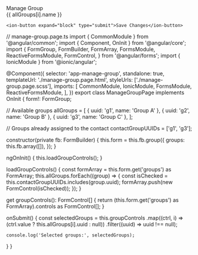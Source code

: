 <!-- manage-group.page.html -->
<ion-header>
  <ion-toolbar>
    <ion-title>Manage Group</ion-title>
  </ion-toolbar>
</ion-header>

<ion-content>
  <form [formGroup]="form" (ngSubmit)="onSubmit()">
    <ion-list>
      <ion-item *ngFor="let group of groupControls; let i = index">
        <ion-label>{{ allGroups[i].name }}</ion-label>
        <ion-checkbox slot="end" [formControl]="group"></ion-checkbox>
      </ion-item>
    </ion-list>

    <ion-button expand="block" type="submit">Save Changes</ion-button>
  </form>
</ion-content>


// manage-group.page.ts
import { CommonModule } from '@angular/common';
import { Component, OnInit } from '@angular/core';
import {
  FormGroup,
  FormBuilder,
  FormArray,
  FormsModule,
  ReactiveFormsModule,
  FormControl,
} from '@angular/forms';
import { IonicModule } from '@ionic/angular';

@Component({
  selector: 'app-manage-group',
  standalone: true,
  templateUrl: './manage-group.page.html',
  styleUrls: ['./manage-group.page.scss'],
  imports: [
    CommonModule,
    IonicModule,
    FormsModule,
    ReactiveFormsModule,
  ],
})
export class ManageGroupPage implements OnInit {
  form!: FormGroup;

  // Available groups
  allGroups = [
    { uuid: 'g1', name: 'Group A' },
    { uuid: 'g2', name: 'Group B' },
    { uuid: 'g3', name: 'Group C' },
  ];

  // Groups already assigned to the contact
  contactGroupUUIDs = ['g1', 'g3'];

  constructor(private fb: FormBuilder) {
    this.form = this.fb.group({
      groups: this.fb.array([]),
    });
  }

  ngOnInit() {
    this.loadGroupControls();
  }

  loadGroupControls() {
    const formArray = this.form.get('groups') as FormArray;
    this.allGroups.forEach((group) => {
      const isChecked = this.contactGroupUUIDs.includes(group.uuid);
      formArray.push(new FormControl(isChecked));
    });
  }

  get groupControls(): FormControl[] {
    return (this.form.get('groups') as FormArray).controls as FormControl[];
  }

  onSubmit() {
    const selectedGroups = this.groupControls
      .map((ctrl, i) => (ctrl.value ? this.allGroups[i].uuid : null))
      .filter((uuid) => uuid !== null);

    console.log('Selected groups:', selectedGroups);
  }
}
